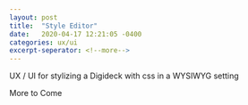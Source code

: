 ```yaml
---
layout: post
title:  "Style Editor"
date:   2020-04-17 12:21:05 -0400
categories: ux/ui
excerpt-seperator: <!--more-->
---
```

<div class="excerpt-pre-post">
  <p>UX / UI for stylizing a Digideck with css in a WYSIWYG setting</p>
  
</div>

<!--more-->

More to Come
 